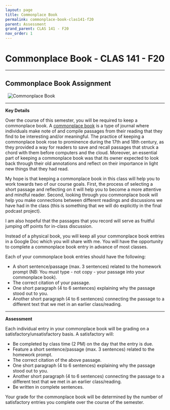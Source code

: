 ```yaml
---
layout: page
title: Commonplace Book
permalink: commonplace-book-clas141-f20
parent: Assessment
grand_parent: CLAS 141 - F20
nav_order: 1
---
```


# Commonplace Book - CLAS 141 - F20

***

## Commonplace Book Assignment
&nbsp; 
![Commonplace Book](https://upload.wikimedia.org/wikipedia/commons/thumb/5/50/Commonplace_book_mid_17th_century.jpg/800px-Commonplace_book_mid_17th_century.jpg)

***

**Key Details**

Over the course of this semester, you will be required to keep a commonplace book. A [commonplace book](https://en.wikipedia.org/wiki/Commonplace_book) is a type of journal where individuals make note of and compile passages from their reading that they find to be interesting and/or meaningful. The practice of keeping a commonplace book rose to prominence during the 17th and 18th century, as they provided a way for readers to save and recall passages that struck a chord with them before computers and the cloud. Moreover, an essential part of keeping a commonplace book was that its owner expected to look back through their old annotations and reflect on their importance in light new things that they had read.

My hope is that keeping a commonplace book in this class will help you to work towards two of our course goals. First, the process of selecting a short passage and reflecting on it will help you to become a more attentive and mindful reader. Second, looking through you commonplace book will help you make connections between different readings and discussions we have had in the class (this is something that we will do explicitly in the final podcast project).

I am also hopeful that the passages that you record will serve as fruitful jumping off points for in-class discussion.

Instead of a physical book, you will keep all your commonplace book entries in a Google Doc which you will share with me. You will have the opportunity to complete a commonplace book entry in advance of most classes.

Each of your commonplace book entries should have the following:

- A short sentence/passage (max. 3 sentences) related to the homework prompt (NB: You must type - not copy - your passage into your commonplace book).
- The correct citation of your passage.
- One short paragraph (4 to 6 sentences) explaining why the passage stood out to you.
- Another short paragraph (4 to 6 sentences) connecting the passage to a different text that we met in an earlier class/reading.

***

**Assessment**

Each individual entry in your commonplace book will be grading on a satisfactory/unsatisfactory basis. A satisfactory will:

- Be completed by class time (2 PM) on the day that the entry is due.
- Feature a short sentence/passage (max. 3 sentences) related to the homework prompt.
- The correct citation of the above passage.
- One short paragraph (4 to 6 sentences) explaining why the passage stood out to you.
- Another short paragraph (4 to 6 sentences) connecting the passage to a different text that we met in an earlier class/reading.
- Be written in complete sentences.

Your grade for the commonplace book will be determined by the number of satisfactory entries you complete over the course of the semester.

